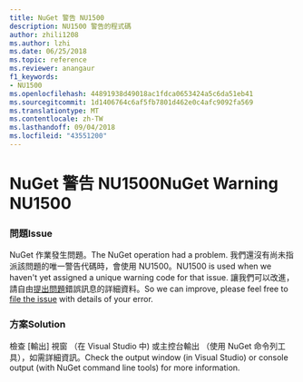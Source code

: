 ```yaml
---
title: NuGet 警告 NU1500
description: NU1500 警告的程式碼
author: zhili1208
ms.author: lzhi
ms.date: 06/25/2018
ms.topic: reference
ms.reviewer: anangaur
f1_keywords:
- NU1500
ms.openlocfilehash: 44891938d49018ac1fdca0653424a5c6da51eb41
ms.sourcegitcommit: 1d1406764c6af5fb7801d462e0c4afc9092fa569
ms.translationtype: MT
ms.contentlocale: zh-TW
ms.lasthandoff: 09/04/2018
ms.locfileid: "43551200"
---
```

# <a name="nuget-warning-nu1500"></a><span data-ttu-id="c8a62-103">NuGet 警告 NU1500</span><span class="sxs-lookup"><span data-stu-id="c8a62-103">NuGet Warning NU1500</span></span>

### <a name="issue"></a><span data-ttu-id="c8a62-104">問題</span><span class="sxs-lookup"><span data-stu-id="c8a62-104">Issue</span></span>
<span data-ttu-id="c8a62-105">NuGet 作業發生問題。</span><span class="sxs-lookup"><span data-stu-id="c8a62-105">The NuGet operation had a problem.</span></span> <span data-ttu-id="c8a62-106">我們還沒有尚未指派該問題的唯一警告代碼時，會使用 NU1500。</span><span class="sxs-lookup"><span data-stu-id="c8a62-106">NU1500 is used when we haven't yet assigned a unique warning code for that issue.</span></span> <span data-ttu-id="c8a62-107">讓我們可以改進，請自由[提出問題](https://github.com/nuget/home/issues)錯誤訊息的詳細資料。</span><span class="sxs-lookup"><span data-stu-id="c8a62-107">So we can improve, please feel free to [file the issue](https://github.com/nuget/home/issues) with details of your error.</span></span>

### <a name="solution"></a><span data-ttu-id="c8a62-108">方案</span><span class="sxs-lookup"><span data-stu-id="c8a62-108">Solution</span></span>
<span data-ttu-id="c8a62-109">檢查 [輸出] 視窗 （在 Visual Studio 中) 或主控台輸出 （使用 NuGet 命令列工具），如需詳細資訊。</span><span class="sxs-lookup"><span data-stu-id="c8a62-109">Check the output window (in Visual Studio) or console output (with NuGet command line tools) for more information.</span></span>